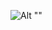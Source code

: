 ![Alt ""](https://www.python.org/static/community_logos/python-logo-master-v3-TM-flattened.png "Python")
